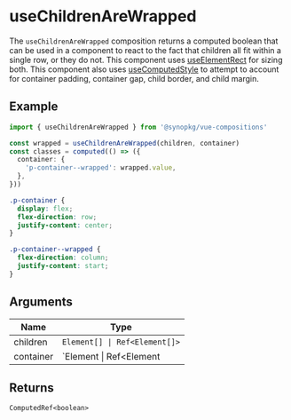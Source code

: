 # useChildrenAreWrapped
The `useChildrenAreWrapped` composition returns a computed boolean that can be used in a component to react to the fact that children all fit within a single row, or they do not. This component uses [useElementRect](https://github.com/Synopkg/vue-compositions/tree/main/src/useElementRect) for sizing both. This component also uses [useComputedStyle](https://github.com/Synopkg/vue-compositions/tree/main/src/useComputedStyle) to attempt to account for container padding, container gap, child border, and child margin.

## Example
```typescript
import { useChildrenAreWrapped } from '@synopkg/vue-compositions'

const wrapped = useChildrenAreWrapped(children, container)
const classes = computed(() => ({
  container: {
    'p-container--wrapped': wrapped.value,
  },
}))
```

```css
.p-container {
  display: flex;
  flex-direction: row;
  justify-content: center;
}

.p-container--wrapped {
  flex-direction: column;
  justify-content: start;
}
```

## Arguments
| Name     | Type                              |
|----------|-----------------------------------|
| children | `Element[] \| Ref<Element[]>` |
| container | `Element \| Ref<Element | undefined>` |

## Returns
`ComputedRef<boolean>`